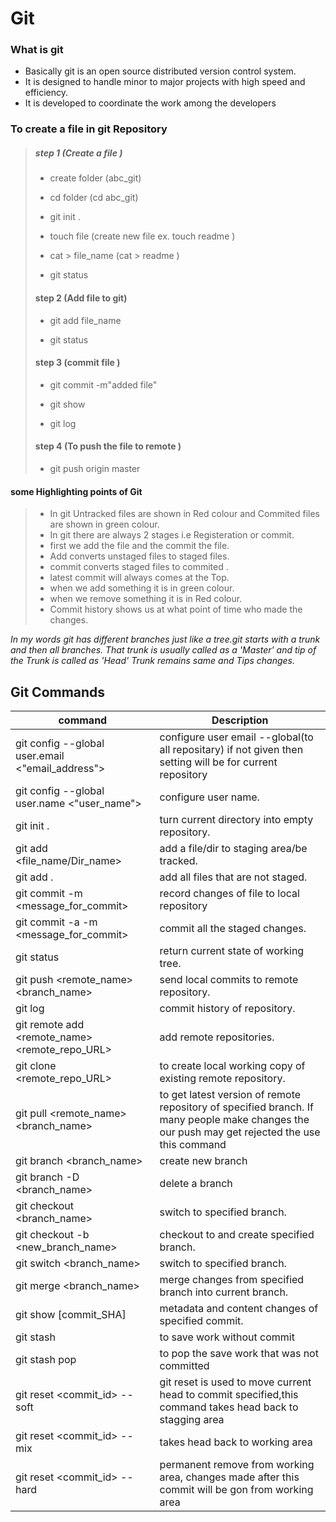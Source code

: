 # **Git**

### What is git 

* Basically git is an open source distributed version control system.
* It is designed to handle minor to major projects with high speed and efficiency.
* It is developed to coordinate the work among the developers


### To create a file in git Repository
> 
> ##### step 1 (Create a file )
> 
> * create folder (abc_git)
> 
> * cd folder (cd abc_git)
> 
> * git init .
> 
> * touch file (create new file ex. touch readme )
> 
> * cat > file_name (cat > readme )
> 
> * git status
> 
> #### step 2 (Add file to git)
> 
> * git add file_name
> 
> * git status
> 
> #### step 3 (commit file )
> 
> * git commit -m"added file"
> 
> * git show
> * git log
> 
> #### step 4 (To push the file to remote )
> 
> * git push origin master


#### some Highlighting points of Git 
> * In git Untracked files are shown in Red colour and
> Commited files are shown in green colour.
> * In git there are always 2 stages i.e Registeration or commit.
> * first we add the file and the commit the file.
> * Add converts unstaged files to staged files.
> * commit converts staged files to commited .
> * latest commit will always comes at the Top.
> * when we add something it is in green colour.
> * when we remove something it is in Red colour.
> * Commit history shows us at what point of time who made the changes.

 *In my words git has different branches just like a tree.git starts with a trunk and then all branches. That trunk is usually called as a 'Master' and tip of the Trunk is called as 'Head'
Trunk remains same and Tips changes.* 



## Git Commands






<table>
<thead>
	<tr>
		<th>command</th>
		<th>Description</th>
	</tr>
</thead>
<tbody>
	<tr>
		<td>git config --global user.email &lt;&quot;email_address&quot;&gt;</td>
		<td>configure user email --global(to all repositary) if not given then setting will be for current repository</td>
	</tr>
	<tr>
		<td>git config --global user.name &lt;&quot;user_name&quot;&gt;</td>
		<td>configure user name.</td>
	</tr>
	<tr>
		<td>git init .</td>
		<td>turn current directory into empty repository.</td>
	</tr>
	<tr>
		<td>git add &lt;file_name/Dir_name&gt;</td>
		<td>add a file/dir to staging area/be tracked.</td>
	</tr>
	<tr>
		<td>git add .</td>
		<td>add all files that are not staged.</td>
	</tr>
	<tr>
		<td>git commit -m &lt;message_for_commit&gt;</td>
		<td>record changes of file to local repository</td>
	</tr>
	<tr>
		<td>git commit -a -m &lt;message_for_commit&gt;</td>
		<td>commit all the staged changes.</td>
	</tr>
	<tr>
		<td>git status</td>
		<td>return current state of working tree.</td>
	</tr>
	<tr>
		<td>git push &lt;remote_name&gt; &lt;branch_name&gt;</td>
		<td>send local commits to remote repository.</td>
	</tr>
	<tr>
		<td>git log</td>
		<td>commit history of repository.</td>
	</tr>
	<tr>
		<td>git remote add &lt;remote_name&gt; &lt;remote_repo_URL&gt;</td>
		<td>add remote repositories.</td>
	</tr>
	<tr>
		<td>git clone &lt;remote_repo_URL&gt;</td>
		<td>to create local working copy of existing remote repository.</td>
	</tr>
	<tr>
		<td>git pull &lt;remote_name&gt; &lt;branch_name&gt;</td>
		<td>to get latest version of remote repository of specified branch. If many people make changes the our push may get rejected the use this command</td>
	</tr>
	<tr>
		<td>git branch &lt;branch_name&gt;</td>
		<td>create new branch</td>
	</tr>
	<tr>
		<td>git branch -D &lt;branch_name&gt;</td>
		<td>delete a branch</td>
	</tr>
	<tr>
		<td>git checkout &lt;branch_name&gt;</td>
		<td>switch to specified branch.</td>
	</tr>
	<tr>
		<td>git checkout -b &lt;new_branch_name&gt;</td>
		<td>checkout to and create specified branch.</td>
	</tr>
	<tr>
		<td>git switch &lt;branch_name&gt;</td>
		<td>switch to specified branch.</td>
	</tr>
	<tr>
		<td>git merge &lt;branch_name&gt;</td>
		<td>merge changes from specified branch into current branch.</td>
	</tr>
	<tr>
		<td>git show [commit_SHA]</td>
		<td>metadata and content changes of specified commit.</td>
	</tr>
	<tr>
		<td>git stash</td>
		<td>to save work without commit</td>
	</tr>
	<tr>
		<td>git stash pop</td>
		<td>to pop the save work that was not committed</td>
	</tr>
	<tr>
		<td>git reset &lt;commit_id&gt; --soft</td>
		<td>git reset is used to move current head to commit specified,this command takes head back to stagging area</td>
	</tr>
	<tr>
		<td>git reset &lt;commit_id&gt; --mix</td>
		<td>takes head back to working area</td>
	</tr>
	<tr>
		<td>git reset &lt;commit_id&gt; --hard</td>
		<td>permanent remove from working area, changes made after this commit will be gon from working area</td>
	</tr>
</tbody>
</table>



